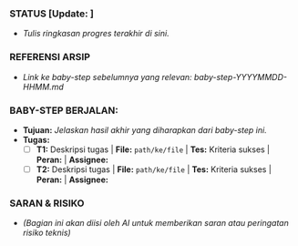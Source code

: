### STATUS [Update: <tanggal>]
- *Tulis ringkasan progres terakhir di sini.*

### REFERENSI ARSIP
- *Link ke baby-step sebelumnya yang relevan: baby-step-YYYYMMDD-HHMM.md*

### BABY-STEP BERJALAN: <Nama-Fitur-Spesifik>
- **Tujuan:** *Jelaskan hasil akhir yang diharapkan dari baby-step ini.*
- **Tugas:**
    - [ ] **T1:** Deskripsi tugas | **File:** `path/ke/file` | **Tes:** Kriteria sukses | **Peran:** <Peran> | **Assignee:** <Nama>
    - [ ] **T2:** Deskripsi tugas | **File:** `path/ke/file` | **Tes:** Kriteria sukses | **Peran:** <Peran> | **Assignee:** <Nama>

### SARAN & RISIKO
- *(Bagian ini akan diisi oleh AI untuk memberikan saran atau peringatan risiko teknis)*
